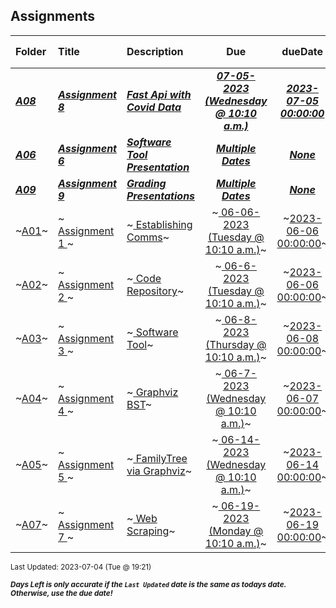 ## Assignments

| Folder | Title | Description | Due | dueDate | Days Left<sup>*</sup> |
|:------|:------|:------|:-----:|:-----:|-----|
| ***<a href="https://github.com/rugbyprof/4883-Software-Tools/tree/master/Assignments/A08">A08</a>*** | ***<a href="https://github.com/rugbyprof/4883-Software-Tools/tree/master/Assignments/A08"> Assignment 8 </a>*** | ***<a href="https://github.com/rugbyprof/4883-Software-Tools/tree/master/Assignments/A08"> Fast Api with Covid Data</a>*** | ***<a href="https://github.com/rugbyprof/4883-Software-Tools/tree/master/Assignments/A08"> 07-05-2023 (Wednesday @ 10:10 a.m.)</a>*** | ***<a href="https://github.com/rugbyprof/4883-Software-Tools/tree/master/Assignments/A08">2023-07-05 00:00:00</a>*** | 1 |
| ***<a href="https://github.com/rugbyprof/4883-Software-Tools/tree/master/Assignments/A06">A06</a>*** | ***<a href="https://github.com/rugbyprof/4883-Software-Tools/tree/master/Assignments/A06"> Assignment 6 </a>*** | ***<a href="https://github.com/rugbyprof/4883-Software-Tools/tree/master/Assignments/A06"> Software Tool Presentation</a>*** | ***<a href="https://github.com/rugbyprof/4883-Software-Tools/tree/master/Assignments/A06"> Multiple Dates</a>*** | ***<a href="https://github.com/rugbyprof/4883-Software-Tools/tree/master/Assignments/A06">None</a>*** |  |
| ***<a href="https://github.com/rugbyprof/4883-Software-Tools/tree/master/Assignments/A09">A09</a>*** | ***<a href="https://github.com/rugbyprof/4883-Software-Tools/tree/master/Assignments/A09"> Assignment 9 </a>*** | ***<a href="https://github.com/rugbyprof/4883-Software-Tools/tree/master/Assignments/A09"> Grading Presentations</a>*** | ***<a href="https://github.com/rugbyprof/4883-Software-Tools/tree/master/Assignments/A09"> Multiple Dates</a>*** | ***<a href="https://github.com/rugbyprof/4883-Software-Tools/tree/master/Assignments/A09">None</a>*** |  |
| ~<a href="https://github.com/rugbyprof/4883-Software-Tools/tree/master/Assignments/A01">A01</a>~ | ~<a href="https://github.com/rugbyprof/4883-Software-Tools/tree/master/Assignments/A01"> Assignment 1 </a>~ | ~<a href="https://github.com/rugbyprof/4883-Software-Tools/tree/master/Assignments/A01"> Establishing Comms</a>~ | ~<a href="https://github.com/rugbyprof/4883-Software-Tools/tree/master/Assignments/A01"> 06-06-2023 (Tuesday @ 10:10 a.m.)</a>~ | ~<a href="https://github.com/rugbyprof/4883-Software-Tools/tree/master/Assignments/A01">2023-06-06 00:00:00</a>~ | ---- |
| ~<a href="https://github.com/rugbyprof/4883-Software-Tools/tree/master/Assignments/A02">A02</a>~ | ~<a href="https://github.com/rugbyprof/4883-Software-Tools/tree/master/Assignments/A02"> Assignment 2 </a>~ | ~<a href="https://github.com/rugbyprof/4883-Software-Tools/tree/master/Assignments/A02"> Code Repository</a>~ | ~<a href="https://github.com/rugbyprof/4883-Software-Tools/tree/master/Assignments/A02"> 06-6-2023 (Tuesday @ 10:10 a.m.)</a>~ | ~<a href="https://github.com/rugbyprof/4883-Software-Tools/tree/master/Assignments/A02">2023-06-06 00:00:00</a>~ | ---- |
| ~<a href="https://github.com/rugbyprof/4883-Software-Tools/tree/master/Assignments/A03">A03</a>~ | ~<a href="https://github.com/rugbyprof/4883-Software-Tools/tree/master/Assignments/A03"> Assignment 3 </a>~ | ~<a href="https://github.com/rugbyprof/4883-Software-Tools/tree/master/Assignments/A03"> Software Tool</a>~ | ~<a href="https://github.com/rugbyprof/4883-Software-Tools/tree/master/Assignments/A03"> 06-8-2023 (Thursday @ 10:10 a.m.)</a>~ | ~<a href="https://github.com/rugbyprof/4883-Software-Tools/tree/master/Assignments/A03">2023-06-08 00:00:00</a>~ | ---- |
| ~<a href="https://github.com/rugbyprof/4883-Software-Tools/tree/master/Assignments/A04">A04</a>~ | ~<a href="https://github.com/rugbyprof/4883-Software-Tools/tree/master/Assignments/A04"> Assignment 4 </a>~ | ~<a href="https://github.com/rugbyprof/4883-Software-Tools/tree/master/Assignments/A04"> Graphviz BST</a>~ | ~<a href="https://github.com/rugbyprof/4883-Software-Tools/tree/master/Assignments/A04"> 06-7-2023 (Wednesday @ 10:10 a.m.)</a>~ | ~<a href="https://github.com/rugbyprof/4883-Software-Tools/tree/master/Assignments/A04">2023-06-07 00:00:00</a>~ | ---- |
| ~<a href="https://github.com/rugbyprof/4883-Software-Tools/tree/master/Assignments/A05">A05</a>~ | ~<a href="https://github.com/rugbyprof/4883-Software-Tools/tree/master/Assignments/A05"> Assignment 5 </a>~ | ~<a href="https://github.com/rugbyprof/4883-Software-Tools/tree/master/Assignments/A05"> FamilyTree via Graphviz</a>~ | ~<a href="https://github.com/rugbyprof/4883-Software-Tools/tree/master/Assignments/A05"> 06-14-2023 (Wednesday @ 10:10 a.m.)</a>~ | ~<a href="https://github.com/rugbyprof/4883-Software-Tools/tree/master/Assignments/A05">2023-06-14 00:00:00</a>~ | ---- |
| ~<a href="https://github.com/rugbyprof/4883-Software-Tools/tree/master/Assignments/A07">A07</a>~ | ~<a href="https://github.com/rugbyprof/4883-Software-Tools/tree/master/Assignments/A07"> Assignment 7 </a>~ | ~<a href="https://github.com/rugbyprof/4883-Software-Tools/tree/master/Assignments/A07"> Web Scraping</a>~ | ~<a href="https://github.com/rugbyprof/4883-Software-Tools/tree/master/Assignments/A07"> 06-19-2023 (Monday @ 10:10 a.m.)</a>~ | ~<a href="https://github.com/rugbyprof/4883-Software-Tools/tree/master/Assignments/A07">2023-06-19 00:00:00</a>~ | ---- |

<sup>Last Updated: 2023-07-04 (Tue @ 19:21)</sup> 

<sup>***Days Left is only accurate if the `Last Updated` date is the same as todays date. Otherwise, use the due date!***</sup> 